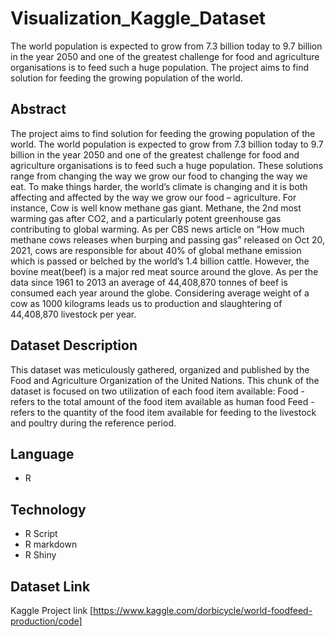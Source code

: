 # Visualization_Kaggle_Dataset
 The world population is expected to grow from 7.3 billion today to 9.7 billion in the year 2050 and one of the greatest challenge for food and agriculture organisations is to feed such a huge population. The project aims to find solution for feeding the growing population of the world.

## Abstract
The project aims to find solution for feeding the growing population of the world. The world population is expected to grow from 7.3 billion today to 9.7 billion in the year 2050 and one of the greatest challenge for food and agriculture organisations is to feed such a huge population. These solutions range from changing the way we grow our food to changing the way we eat. To make things harder, the world’s climate is changing and it is both affecting and affected by the way we grow our food – agriculture. For instance, Cow is well know methane gas giant. Methane, the 2nd most warming gas after CO2, and a particularly potent greenhouse gas contributing to global warming. As per CBS news article on “How much methane cows releases when burping and passing gas” released on Oct 20, 2021, cows are responsible for about 40% of global methane emission which is passed or belched by the world’s 1.4 billion cattle. However, the bovine meat(beef) is a major red meat source around the glove. As per the data since 1961 to 2013 an average of 44,408,870 tonnes of beef is consumed each year around the globe. Considering average weight of a cow as 1000 kilograms leads us to production and slaughtering of 44,408,870 livestock per year.

## Dataset Description
This dataset was meticulously gathered, organized and published by the Food and Agriculture Organization of the United Nations. This chunk of the dataset is focused on two utilization of each food item available: Food - refers to the total amount of the food item available as human food Feed - refers to the quantity of the food item available for feeding to the livestock and poultry during the reference period. 

## Language 
- R

## Technology
- R Script 
- R markdown 
- R Shiny 

## Dataset Link 
Kaggle Project link [https://www.kaggle.com/dorbicycle/world-foodfeed-production/code]
